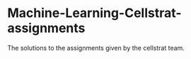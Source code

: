 # Machine-Learning-Cellstrat-assignments
The solutions to the assignments given by the cellstrat team.
